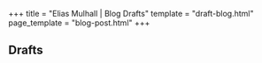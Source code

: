+++
title = "Elias Mulhall | Blog Drafts"
template = "draft-blog.html"
page_template = "blog-post.html"
+++

## Drafts
